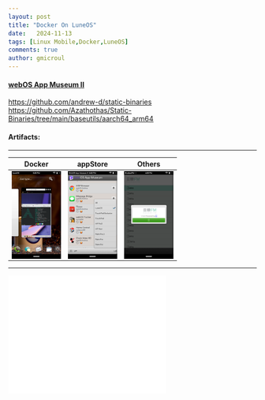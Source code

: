 ```yaml
---
layout: post
title: "Docker On LuneOS"
date:   2024-11-13
tags: [Linux Mobile,Docker,LuneOS]
comments: true
author: gmicroul
---
```


#### <a href="https://appcatalog.webosarchive.org/showMuseum.php" title="webOS App Museum II">webOS App Museum II</a>

https://github.com/andrew-d/static-binaries
https://github.com/Azathothas/Static-Binaries/tree/main/baseutils/aarch64_arm64

#### Artifacts:

---

|**Docker**|**appStore**|**Others**| 
|----------|------------|----------|
|<style>.custom-image {width: 100px;height: auto;}</style><img align="center" src="/images/luneos-docker.png" alt="image" class="custom-image">| <style>.custom-image {width: 100px;height: auto;}</style><img align="center" src="/images/luneos-appstore.png" alt="image" class="custom-image">| <style>.custom-image {width: 100px;height: auto;}</style><img align="center" src="/images/luneos-appFM.png" alt="image" class="custom-image">|
 
 ---
 <iframe width="320" height="240" src="//player.bilibili.com/player.html?isOutside=true&aid=113481072316396&bvid=BV1rqULYCEz3&cid=26757497587&p=1" scrolling="no" border="0" frameborder="no" framespacing="0" allowfullscreen="false"></iframe>


